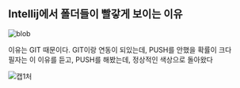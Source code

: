 ## Intellij에서 폴더들이 빨갛게 보이는 이유

![blob](https://user-images.githubusercontent.com/80089860/163221086-d9914e47-bb4d-41e6-ad92-d0c23e383796.png)

이유는 GIT 때문이다. GIT이랑 연동이 되있는데, PUSH를 안했을 확률이 크다<br>
필자는 이 이유를 듣고, PUSH를 해봤는데, 정상적인 색상으로 돌아왔다

![캡1처](https://user-images.githubusercontent.com/80089860/163220987-115e4561-1871-447e-be98-3706cd3fe379.PNG)

